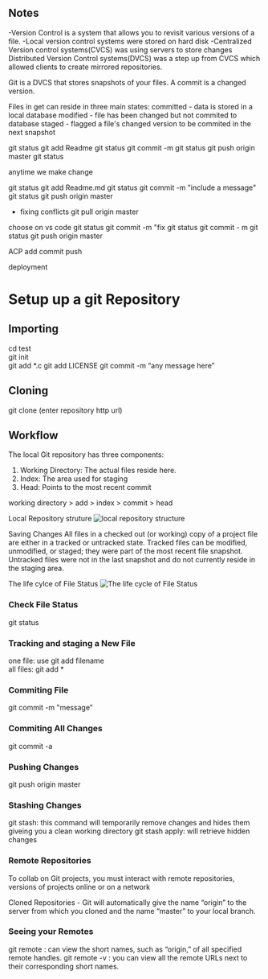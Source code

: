 ## Notes

-Version Control is a system that allows you to revisit various versions of a file. 
-Local version control systems were stored on hard disk
-Centralized Version control systems(CVCS) was using servers to store changes
Distributed Version Control systems(DVCS) was a step up from CVCS which allowed clients to create mirrored repositories. 

Git is a DVCS that stores snapshots of your files. A commit is a changed version. 

Files in get can reside in three main states: 
committed - data is stored in a local database
modified - file has been changed but not commited to database
staged - flagged a file's changed version to be commited in the next snapshot

git status
git add Readme
git status
git commit -m
git status
git push origin master
git status

anytime we make change

git status
git add Readme.md
git status
git commit -m "include a message" 
git status
git push origin master


- fixing conflicts
git pull origin master

choose on vs code
git status
git commit -m "fix 
git status
git commit - m
git status
git push origin master

ACP add commit push

deployment

# Setup up a git Repository

## Importing

cd test  
git init  
git add *.c
git add LICENSE
git commit -m “any message here”

## Cloning

git clone (enter repository http url)

## Workflow

The local Git repository has three components:

1. Working Directory: The actual files reside here.
1. Index: The area used for staging
1. Head: Points to the most recent commit

working directory > add > index > commit > head

Local Repository struture
![local repository structure](https://www.udemy.com/blog/wp-content/uploads/2015/08/image036.png)

Saving Changes
All files in a checked out (or working) copy of a project file are either in a tracked or untracked state.
Tracked files can be modified, unmodified, or staged; they were part of the most recent file snapshot.  
Untracked files were not in the last snapshot and do not currently reside in the staging area.  

The life cylce of File Status
![The life cycle of File Status](https://www.udemy.com/blog/wp-content/uploads/2015/08/image006.png)

### Check File Status
git status

### Tracking and staging a  New File
one file: use git add filename  
all files: git add *

### Commiting File
git commit -m "message"

### Commiting All Changes
git commit -a

### Pushing Changes
git push origin master

### Stashing Changes
git stash: this command will temporarily remove changes and hides them giveing you a clean working directory
git stash apply: will retrieve hidden changes

### Remote Repositories
To collab on Git projects, you must interact with remote repositories, versions of projects online or on a network

Cloned Repositories - Git will automatically give the name “origin” to the server from which you cloned and the name “master” to your local branch.

### Seeing your Remotes

git remote : can view the short names, such as “origin,” of all specified remote handles.
git remote -v : you can view all the remote URLs next to their corresponding short names.




